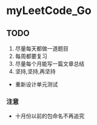 # myLeetCode_Go

## TODO

1. 尽量每天都做一道题目
2. 每周都要复习
3. 尽量每个月能写一篇文章总结
4. 坚持,坚持,再坚持

- 重新设计单元测试

### 注意
- 十月份以前的包命名不再追究